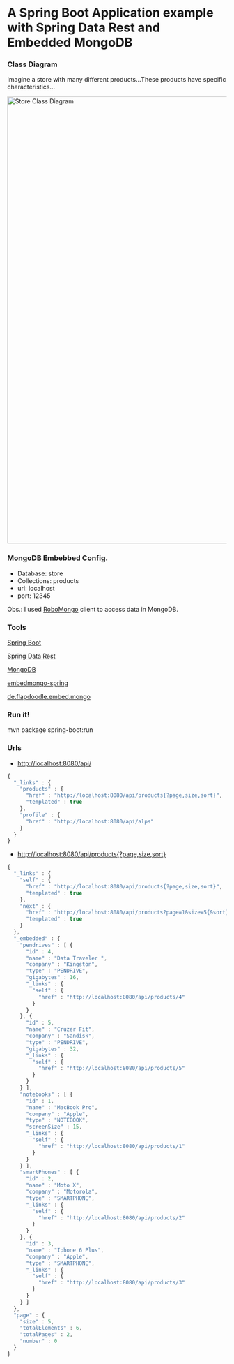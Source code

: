 # A Spring Boot Application example with Spring Data Rest and Embedded MongoDB


### Class Diagram
Imagine a store with many different products...These products have specific characteristics...

<img src="class_diagram.png" alt="Store Class Diagram" style="width: 1024px;" />

### MongoDB Embebbed Config.
* Database: store
* Collections: products
* url: localhost
* port: 12345

Obs.: I used [RoboMongo](http://robomongo.org/) client to access data in MongoDB.


### Tools
[Spring Boot](http://projects.spring.io/spring-boot/)

[Spring Data Rest](http://projects.spring.io/spring-data-rest/)

[MongoDB](https://www.mongodb.com/)

[embedmongo-spring](https://github.com/jirutka/embedmongo-spring)

[de.flapdoodle.embed.mongo](https://github.com/flapdoodle-oss/de.flapdoodle.embed.mongo)

### Run it!
mvn package spring-boot:run

### Urls
* [http://localhost:8080/api/](http://localhost:8080/api/)

```javascript	
{
  "_links" : {
    "products" : {
      "href" : "http://localhost:8080/api/products{?page,size,sort}",
      "templated" : true
    },
    "profile" : {
      "href" : "http://localhost:8080/api/alps"
    }
  }
}
```
	
* [http://localhost:8080/api/products{?page,size,sort}](http://localhost:8080/api/products{?page,size,sort})

```javascript	
{
  "_links" : {
    "self" : {
      "href" : "http://localhost:8080/api/products{?page,size,sort}",
      "templated" : true
    },
    "next" : {
      "href" : "http://localhost:8080/api/products?page=1&size=5{&sort}",
      "templated" : true
    }
  },
  "_embedded" : {
    "pendrives" : [ {
      "id" : 4,
      "name" : "Data Traveler ",
      "company" : "Kingston",
      "type" : "PENDRIVE",
      "gigabytes" : 16,
      "_links" : {
        "self" : {
          "href" : "http://localhost:8080/api/products/4"
        }
      }
    }, {
      "id" : 5,
      "name" : "Cruzer Fit",
      "company" : "Sandisk",
      "type" : "PENDRIVE",
      "gigabytes" : 32,
      "_links" : {
        "self" : {
          "href" : "http://localhost:8080/api/products/5"
        }
      }
    } ],
    "notebooks" : [ {
      "id" : 1,
      "name" : "MacBook Pro",
      "company" : "Apple",
      "type" : "NOTEBOOK",
      "screenSize" : 15,
      "_links" : {
        "self" : {
          "href" : "http://localhost:8080/api/products/1"
        }
      }
    } ],
    "smartPhones" : [ {
      "id" : 2,
      "name" : "Moto X",
      "company" : "Motorola",
      "type" : "SMARTPHONE",
      "_links" : {
        "self" : {
          "href" : "http://localhost:8080/api/products/2"
        }
      }
    }, {
      "id" : 3,
      "name" : "Iphone 6 Plus",
      "company" : "Apple",
      "type" : "SMARTPHONE",
      "_links" : {
        "self" : {
          "href" : "http://localhost:8080/api/products/3"
        }
      }
    } ]
  },
  "page" : {
    "size" : 5,
    "totalElements" : 6,
    "totalPages" : 2,
    "number" : 0
  }
}
```



